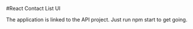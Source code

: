 #React Contact List UI

The application is linked to the API project. Just run npm start to get going.
